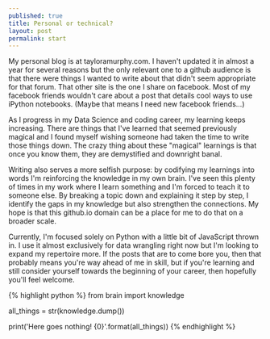 ```yaml
---
published: true
title: Personal or technical?
layout: post
permalink: start
---
```

My personal blog is at tayloramurphy.com. I haven't updated it in almost a year for several reasons but the only relevant one to a github audience is that there were things I wanted to write about that didn't seem appropriate for that forum. That other site is the one I share on facebook. Most of my facebook friends wouldn't care about a post that details cool ways to use iPython notebooks. (Maybe that means I need new facebook friends...)

As I progress in my Data Science and coding career, my learning keeps increasing. There are things that I've learned that seemed previously magical and I found myself wishing someone had taken the time to write those things down. The crazy thing about these "magical" learnings is that once you know them, they are demystified and downright banal.

Writing also serves a more selfish purpose: by codifying my learnings into words I'm reinforcing the knowledge in my own brain. I've seen this plenty of times in my work where I learn something and I'm forced to teach it to someone else. By breaking a topic down and explaining it step by step, I identify the gaps in my knowledge but also strengthen the connections. My hope is that this github.io domain can be a place for me to do that on a broader scale. 

Currently, I'm focused solely on Python with a little bit of JavaScript thrown in. I use it almost exclusively for data wrangling right now but I'm looking to expand my repertoire more. If the posts that are to come bore you, then that probably means you're way ahead of me in skill, but if you're learning and still consider yourself towards the beginning of your career, then hopefully you'll feel welcome. 


{% highlight python %}
from brain import knowledge

all_things = str(knowledge.dump())

print('Here goes nothing! {0}'.format(all_things))
{% endhighlight %}
